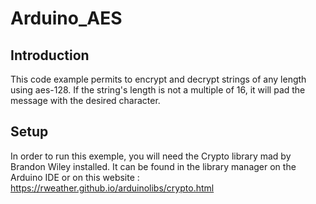 # Arduino_AES

## Introduction
This code example permits to encrypt and decrypt strings of any length using aes-128. If the string's length is not a multiple of 16, it will pad the message with the desired character.

## Setup
In order to run this exemple, you will need the Crypto library mad by Brandon Wiley installed.
It can be found in the library manager on the Arduino IDE or on this website : https://rweather.github.io/arduinolibs/crypto.html
